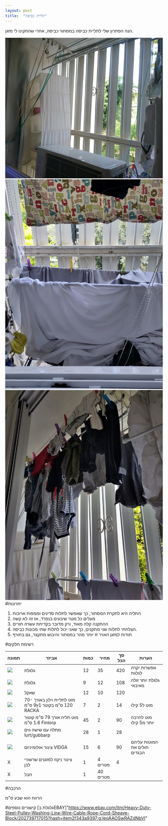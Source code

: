 ```yaml
---
layout: post
title:  "תליית כביסה"
---
```


הנה הפתרון שלי לתליית כביסה במסתור כביסה, אחרי שהתקינו לי מזגן.


![](/assets/posts/Hanger/DSC_0150.JPG)
![](/assets/posts/Hanger/IMG_20220719_074245.jpg)
![](/assets/posts/Hanger/IMG_20220719_074258.jpg)
#יתרונות

1. התליה היא לתקרת המסתור, כך שאפשר לתלות סדינים וממפות ארוכות
2. מעלים כל מטר שיבעים בנפרד, אז זה לא קשה
3. ההתקנה קלה מאוד, ורק מדובר בקדיחת עשרה חורים
4. הצלחתי לתלות שני מתקנים, כך שאני יכול לתלות שתי מכונות כביסה.
5. תודות למזגן האויר זז יותר מהר במסתור והיבוש מתקצר, גם בחורף




#רשימת חלקים

|תמונה|אביזר|כמות|מחיר|סך הכל|הערות|
|------|----|----|----|----|-----|
|![](http://www.atlantis-marine.co.il/images/itempics/1511_101020181326161_large.jpg) | גלגלת |12 | 35 | 420| אפשרות יקרה לגלגת|
|![](https://i.ebayimg.com/images/g/leoAAOSwRAZdNbVI/s-l300.jpg)|גלגלת|9|12|108|גלגלת יותר זולה מאיבאי|
|![](http://www.atlantis-marine.co.il/images/itempics/SAKL001_large.jpg)|שאקל|12| 10|120|
|![](https://www.ikea.co.il/images/Fittings/ikea/702/21/395/70221395_Enlarge.jpg)|מוט לתליית וילון באורך 70-120 ס"מ בקוטר 1ץ9 ס"מ RACKA|7|2|14| מוט ל5 קילו|
|![](https://www.ikea.co.il/images/Fittings/ikea/002/13/841/00213841_Enlarge.jpg)| מוט תליה אורך 79 ס"מ קוטור 1.6 ס"מ Fintorp|45|2|90|מוט להרבה יותר מ5 קילו|
|![](https://www.ikea.co.il/images/Fittings/ikea/492/30/052/49230052_Enlarge.jpg)| מתלה עם שישה ווים lurt/gubbarp|28|1|28|
|![](https://www.ikea.co.il/images/Fittings/ikea/002/99/118/00299118_Enlarge.jpg)|צינור אולומיניום VIDGA |15|6|90| המוטות עליהם תולים את הבגדים| 
|X|צינור ניקוז למזגנים שרשורי לבן|1|4 מטרים|4|
|X|חבל |1|40 מטרים|
 


#הרכבה

הרווח הוא שבע ס"מ


#קישורים נוספים
[גלגלת בEBAY]"https://www.ebay.com/itm/Heavy-Duty-Steel-Pulley-Washing-Line-Wire-Cable-Rope-Cord-Sheave-Block/202739717015?hash=item2f343a9397:g:leoAAOSwRAZdNbVI"